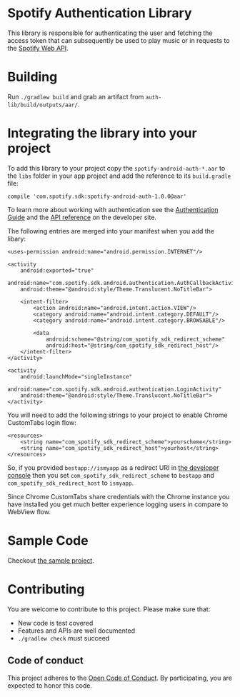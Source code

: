# Spotify Authentication Library

This library is responsible for authenticating the user and fetching the access token
that can subsequently be used to play music or in requests to the [Spotify Web API](https://developer.spotify.com/web-api/).

# Building

Run `./gradlew build` and grab an artifact from `auth-lib/build/outputs/aar/`.

# Integrating the library into your project

To add this library to your project copy the `spotify-android-auth-*.aar` to the `libs`
folder in your app project and add the reference to its `build.gradle` file:

```
compile 'com.spotify.sdk:spotify-android-auth-1.0.0@aar'
```

To learn more about working with authentication see the
[Authentication Guide](https://developer.spotify.com/technologies/spotify-android-sdk/android-sdk-authentication-guide/)
and the [API reference](https://developer.spotify.com/android-sdk-docs/authentication) on the developer site.

The following entries are merged into your manifest when you add the libary:

```
<uses-permission android:name="android.permission.INTERNET"/>

<activity
    android:exported="true"
    android:name="com.spotify.sdk.android.authentication.AuthCallbackActivity"
    android:theme="@android:style/Theme.Translucent.NoTitleBar">

    <intent-filter>
        <action android:name="android.intent.action.VIEW"/>
        <category android:name="android.intent.category.DEFAULT"/>
        <category android:name="android.intent.category.BROWSABLE"/>

        <data
            android:scheme="@string/com_spotify_sdk_redirect_scheme"
            android:host="@string/com_spotify_sdk_redirect_host"/>
    </intent-filter>
</activity>

<activity
    android:launchMode="singleInstance"
    android:name="com.spotify.sdk.android.authentication.LoginActivity"
    android:theme="@android:style/Theme.Translucent.NoTitleBar">
</activity>
```

You will need to add the following strings to your project to enable Chrome CustomTabs
login flow:

```
<resources>
    <string name="com_spotify_sdk_redirect_scheme">yourscheme</string>
    <string name="com_spotify_sdk_redirect_host">yourhost</string>
</resources>
```

So, if you provided `bestapp://ismyapp` as a redirect URI in [the developer console](https://developer.spotify.com/my-applications/#!/applications)
then you set `com_spotify_sdk_redirect_scheme` to `bestapp` and `com_spotify_sdk_redirect_host` to `ismyapp`.

Since Chrome CustomTabs share credentials with the Chrome instance you have installed
you get much better experience logging users in compare to WebView flow.

# Sample Code

Checkout [the sample project](auth-sample).

# Contributing

You are welcome to contribute to this project. Please make sure that:
* New code is test covered
* Features and APIs are well documented
* `./gradlew check` must succeed

## Code of conduct
This project adheres to the [Open Code of Conduct][code-of-conduct]. By participating, you are expected to honor this code.

[code-of-conduct]: https://github.com/spotify/code-of-conduct/blob/master/code-of-conduct.md


